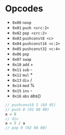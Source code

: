 # Opcodes

-   `0x00` `noop`
-   `0x01` `push <src:2>`
-   `0x02` `pop <src:2>`
-   `0x03` `pushconst8 <c>`
-   `0x04` `pushconst16 <c:2>`
-   `0x05` `pushconst32 <c:4>`
-   `0x06` `pop`
-   `0x07` `swap`
-   `0x10` `add` +
-   `0x11` `sub` -
-   `0x12` `mul` \*
-   `0x13` `div` /
-   `0x14` `mod` %
-   `0x15` `inv` -
-   `0x16` `abs` abs()

```c
// pushconst8 5 (03 05)
// push 0 (01 00 00)
a = 8
// div
a = 5 / a
// pop 0 (02 00 00)


```
